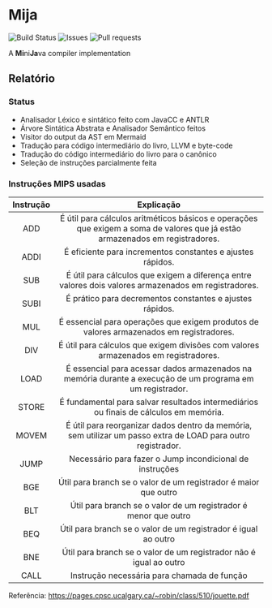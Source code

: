 # Mija

![Build Status](https://img.shields.io/github/actions/workflow/status/taldoflemis/mija/gradle.yml)
![Issues](https://img.shields.io/github/issues/taldoflemis/mija)
![Pull requests](https://img.shields.io/github/issues-pr/taldoflemis/mija)

A **Mi**ni**Ja**va compiler implementation

## Relatório

### Status

- Analisador Léxico e sintático feito com JavaCC e ANTLR
- Árvore Sintática Abstrata e Analisador Semântico feitos
- Visitor do output da AST em Mermaid
- Tradução para código intermediário do livro, LLVM e byte-code
- Tradução do código intermediário do livro para o canônico
- Seleção de instruções parcialmente feita

### Instruções MIPS usadas

| Instrução |                                                          Explicação                                                          |
| :-------: | :--------------------------------------------------------------------------------------------------------------------------: |
|    ADD    | É útil para cálculos aritméticos básicos e operações que exigem a soma de valores que já estão armazenados em registradores. |
|   ADDI    |                                  É eficiente para incrementos constantes e ajustes rápidos.                                  |
|    SUB    |             É útil para cálculos que exigem a diferença entre valores dois valores armazenados em registradores.             |
|   SUBI    |                                   É prático para decrementos constantes e ajustes rápidos.                                   |
|    MUL    |                   É essencial para operações que exigem produtos de valores armazenados em registradores.                    |
|    DIV    |                      É útil para cálculos que exigem divisões com valores armazenados em registradores.                      |
|   LOAD    |          É essencial para acessar dados armazenados na memória durante a execução de um programa em um registrador.          |
|   STORE   |                    É fundamental para salvar resultados intermediários ou finais de cálculos em memória.                     |
|   MOVEM   |         É útil para reorganizar dados dentro da memória, sem utilizar um passo extra de LOAD para outro registrador.         |
|   JUMP    |                                   Necessário para fazer o Jump incondicional de instruções                                   |
|    BGE    |                               Útil para branch se o valor de um registrador é maior que outro                                |
|    BLT    |                               Útil para branch se o valor de um registrador é menor que outro                                |
|    BEQ    |                                Útil para branch se o valor de um registrador é igual ao outro                                |
|    BNE    |                              Útil para branch se o valor de um registrador não é igual ao outro                              |
|   CALL    |                                         Instrução necessária para chamada de função                                          |

Referência: https://pages.cpsc.ucalgary.ca/~robin/class/510/jouette.pdf
